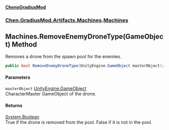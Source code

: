 
#### [ChensGradiusMod](index 'index')

### [Chen.GradiusMod.Artifacts.Machines](ayrCd5wE1fGIQOox6GFHYA 'Chen.GradiusMod.Artifacts.Machines').[Machines](06BKrroboYsdkfWNwbWj1A 'Chen.GradiusMod.Artifacts.Machines.Machines')

## Machines.RemoveEnemyDroneType(GameObject) Method
Removes a drone from the spawn pool for the enemies.  
```csharp
public bool RemoveEnemyDroneType(UnityEngine.GameObject masterObject);
```

#### Parameters
<a name='Chen_GradiusMod_Artifacts_Machines_Machines_RemoveEnemyDroneType(UnityEngine_GameObject)_masterObject'></a>
`masterObject` [UnityEngine.GameObject](https://docs.microsoft.com/en-us/dotnet/api/UnityEngine.GameObject 'UnityEngine.GameObject')  
CharacterMaster GameObject of the drone.
  

#### Returns
[System.Boolean](https://docs.microsoft.com/en-us/dotnet/api/System.Boolean 'System.Boolean')  
True if the drone is removed from the pool. False if it is not in the pool.
